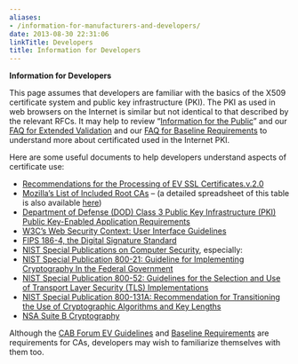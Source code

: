 ```yaml
---
aliases:
- /information-for-manufacturers-and-developers/
date: 2013-08-30 22:31:06
linkTitle: Developers
title: Information for Developers
---
```


**Information for Developers**

This page assumes that developers are familiar with the basics of the X509 certificate system and public key infrastructure (PKI). The PKI as used in web browsers on the Internet is similar but not identical to that described by the relevant RFCs. It may help to review “[Information for the Public][1]” and our [FAQ for Extended Validation][2] and our [FAQ for Baseline Requirements][3] to understand more about certificated used in the Internet PKI.

Here are some useful documents to help developers understand aspects of certificate use:

- [Recommendations for the Processing of EV SSL Certificates.v.2.0][4]
- [Mozilla’s List of Included Root CAs](https://www.mozilla.org/en-US/about/governance/policies/security-group/certs/included/) – (a detailed spreadsheet of this table is also available [here](https://docs.google.com/spreadsheet/pub?key=0Ah-tHXMAwqU3dGx0cGFObG9QM192NFM4UWNBMlBaekE&amp;single=true&amp;gid=1&amp;output=html))
- [Department of Defense (DOD) Class 3 Public Key Infrastructure (PKI) Public Key-Enabled Application Requirements][5]
- [W3C’s Web Security Context: User Interface Guidelines][6]
- [FIPS 186-4, the Digital Signature Standard][7]
- [NIST Special Publications on Computer Security][8], especially:
- [NIST Special Publication 800-21: Guideline for Implementing Cryptography In the Federal Government][9]
- [NIST Special Publication 800-52: Guidelines for the Selection and Use of Transport Layer Security (TLS) Implementations][10]
- [NIST Special Publication 800-131A: Recommendation for Transitioning the Use of Cryptographic Algorithms and Key Lengths][11]
- [NSA Suite B Cryptography][12]

Although the [CAB Forum EV Guidelines][13] and [Baseline Requirements][14] are requirements for CAs, developers may wish to familiarize themselves with them too.

[1]: /about/information/consumers/ "Information for the Public"
[2]: /working-groups/server/extended-validation/faq/ "EV FAQ"
[3]: /working-groups/server/baseline-requirements/faq/ "FAQ for Baseline Requirements"
[4]: /uploads/Recommendations-for-the-Processing-of-EV-SSL-Certificates.v.2.0.pdf
[5]: http://jitc.fhu.disa.mil/pki/documents/dod_pki_public_key_enabled_application_requirements_v1_07_july_13_2000.doc
[6]: http://www.w3.org/TR/wsc-ui/
[7]: http://csrc.nist.gov/publications/PubsFIPS.html
[8]: https://csrc.nist.gov/publications/nistpubs
[9]: http://csrc.nist.gov/publications/nistpubs/800-21-1/sp800-21-1_Dec2005.pdf
[10]: http://csrc.nist.gov/publications/nistpubs/800-52/SP800-52.pdf
[11]: http://csrc.nist.gov/publications/nistpubs/800-131A/sp800-131A.pdf
[12]: http://www.nsa.gov/ia/programs/suiteb_cryptography/index.shtml
[13]: /working-groups/server/extended-validation/documents/ "Extended Validation"
[14]: /working-groups/server/baseline-requirements/ "Baseline Requirements"